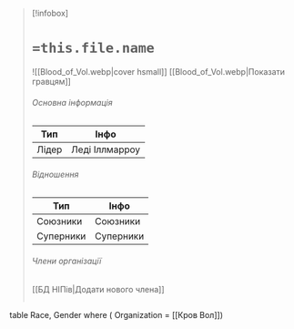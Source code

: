 > [!infobox]
> # `=this.file.name`
> ![[Blood_of_Vol.webp|cover hsmall]]
> [[Blood_of_Vol.webp|Показати гравцям]]
> ###### Основна інформація
> Тип | Інфо |
> ---|---|
> Лідер | Леді Іллмарроу
> ###### Відношення
> Тип | Інфо |
> ---|---|
> Союзники | Союзники
> Суперники | Суперники
> ###### Члени організації
> [[БД НІПів|Додати нового члена]]
> ```dataview
table Race, Gender
where ( Organization = [[Кров Вол]])